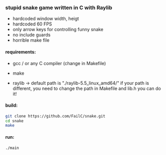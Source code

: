 ### stupid snake game written in C with Raylib
- hardcoded window width, heigt
- hardcoded 60 FPS
- only arrow keys for controlling funny snake
- no include guards
- horrible make file

#### requirements:
- gcc / or any C compiler (change in Makefile)

- make

- raylib -> default path is "./raylib-5.5_linux_amd64/"
if your path is different, you need to change the path in Makefile and lib.h
you can do it!

#### build:
```bash
git clone https://github.com/FailC/snake.git
cd snake
make
```
#### run:
```bash
./main
```
